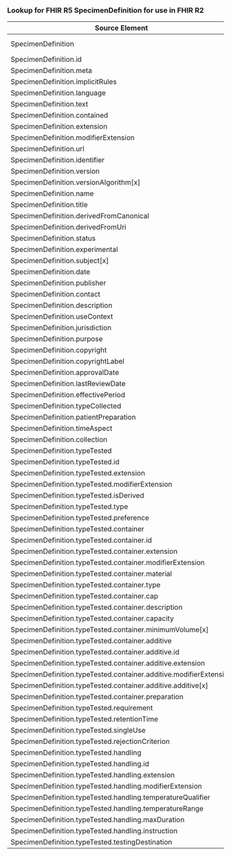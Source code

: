 ### Lookup for FHIR R5 SpecimenDefinition for use in FHIR R2

| Source Element | Usage | Target |
| -------------- | ----- | ------ |
| SpecimenDefinition | UseExtension | http://hl7.org/fhir/5.0/StructureDefinition/extension-SpecimenDefinition |
| SpecimenDefinition.id | UseExtensionFromAncestor | - |
| SpecimenDefinition.meta | UseExtensionFromAncestor | - |
| SpecimenDefinition.implicitRules | UseExtensionFromAncestor | - |
| SpecimenDefinition.language | UseExtensionFromAncestor | - |
| SpecimenDefinition.text | UseExtensionFromAncestor | - |
| SpecimenDefinition.contained | UseExtensionFromAncestor | - |
| SpecimenDefinition.extension | UseExtensionFromAncestor | - |
| SpecimenDefinition.modifierExtension | UseExtensionFromAncestor | - |
| SpecimenDefinition.url | UseExtensionFromAncestor | - |
| SpecimenDefinition.identifier | UseExtensionFromAncestor | - |
| SpecimenDefinition.version | UseExtensionFromAncestor | - |
| SpecimenDefinition.versionAlgorithm[x] | UseExtensionFromAncestor | - |
| SpecimenDefinition.name | UseExtensionFromAncestor | - |
| SpecimenDefinition.title | UseExtensionFromAncestor | - |
| SpecimenDefinition.derivedFromCanonical | UseExtensionFromAncestor | - |
| SpecimenDefinition.derivedFromUri | UseExtensionFromAncestor | - |
| SpecimenDefinition.status | UseExtensionFromAncestor | - |
| SpecimenDefinition.experimental | UseExtensionFromAncestor | - |
| SpecimenDefinition.subject[x] | UseExtensionFromAncestor | - |
| SpecimenDefinition.date | UseExtensionFromAncestor | - |
| SpecimenDefinition.publisher | UseExtensionFromAncestor | - |
| SpecimenDefinition.contact | UseExtensionFromAncestor | - |
| SpecimenDefinition.description | UseExtensionFromAncestor | - |
| SpecimenDefinition.useContext | UseExtensionFromAncestor | - |
| SpecimenDefinition.jurisdiction | UseExtensionFromAncestor | - |
| SpecimenDefinition.purpose | UseExtensionFromAncestor | - |
| SpecimenDefinition.copyright | UseExtensionFromAncestor | - |
| SpecimenDefinition.copyrightLabel | UseExtensionFromAncestor | - |
| SpecimenDefinition.approvalDate | UseExtensionFromAncestor | - |
| SpecimenDefinition.lastReviewDate | UseExtensionFromAncestor | - |
| SpecimenDefinition.effectivePeriod | UseExtensionFromAncestor | - |
| SpecimenDefinition.typeCollected | UseExtensionFromAncestor | - |
| SpecimenDefinition.patientPreparation | UseExtensionFromAncestor | - |
| SpecimenDefinition.timeAspect | UseExtensionFromAncestor | - |
| SpecimenDefinition.collection | UseExtensionFromAncestor | - |
| SpecimenDefinition.typeTested | UseExtensionFromAncestor | - |
| SpecimenDefinition.typeTested.id | UseExtensionFromAncestor | - |
| SpecimenDefinition.typeTested.extension | UseExtensionFromAncestor | - |
| SpecimenDefinition.typeTested.modifierExtension | UseExtensionFromAncestor | - |
| SpecimenDefinition.typeTested.isDerived | UseExtensionFromAncestor | - |
| SpecimenDefinition.typeTested.type | UseExtensionFromAncestor | - |
| SpecimenDefinition.typeTested.preference | UseExtensionFromAncestor | - |
| SpecimenDefinition.typeTested.container | UseExtensionFromAncestor | - |
| SpecimenDefinition.typeTested.container.id | UseExtensionFromAncestor | - |
| SpecimenDefinition.typeTested.container.extension | UseExtensionFromAncestor | - |
| SpecimenDefinition.typeTested.container.modifierExtension | UseExtensionFromAncestor | - |
| SpecimenDefinition.typeTested.container.material | UseExtensionFromAncestor | - |
| SpecimenDefinition.typeTested.container.type | UseExtensionFromAncestor | - |
| SpecimenDefinition.typeTested.container.cap | UseExtensionFromAncestor | - |
| SpecimenDefinition.typeTested.container.description | UseExtensionFromAncestor | - |
| SpecimenDefinition.typeTested.container.capacity | UseExtensionFromAncestor | - |
| SpecimenDefinition.typeTested.container.minimumVolume[x] | UseExtensionFromAncestor | - |
| SpecimenDefinition.typeTested.container.additive | UseExtensionFromAncestor | - |
| SpecimenDefinition.typeTested.container.additive.id | UseExtensionFromAncestor | - |
| SpecimenDefinition.typeTested.container.additive.extension | UseExtensionFromAncestor | - |
| SpecimenDefinition.typeTested.container.additive.modifierExtension | UseExtensionFromAncestor | - |
| SpecimenDefinition.typeTested.container.additive.additive[x] | UseExtensionFromAncestor | - |
| SpecimenDefinition.typeTested.container.preparation | UseExtensionFromAncestor | - |
| SpecimenDefinition.typeTested.requirement | UseExtensionFromAncestor | - |
| SpecimenDefinition.typeTested.retentionTime | UseExtensionFromAncestor | - |
| SpecimenDefinition.typeTested.singleUse | UseExtensionFromAncestor | - |
| SpecimenDefinition.typeTested.rejectionCriterion | UseExtensionFromAncestor | - |
| SpecimenDefinition.typeTested.handling | UseExtensionFromAncestor | - |
| SpecimenDefinition.typeTested.handling.id | UseExtensionFromAncestor | - |
| SpecimenDefinition.typeTested.handling.extension | UseExtensionFromAncestor | - |
| SpecimenDefinition.typeTested.handling.modifierExtension | UseExtensionFromAncestor | - |
| SpecimenDefinition.typeTested.handling.temperatureQualifier | UseExtensionFromAncestor | - |
| SpecimenDefinition.typeTested.handling.temperatureRange | UseExtensionFromAncestor | - |
| SpecimenDefinition.typeTested.handling.maxDuration | UseExtensionFromAncestor | - |
| SpecimenDefinition.typeTested.handling.instruction | UseExtensionFromAncestor | - |
| SpecimenDefinition.typeTested.testingDestination | UseExtensionFromAncestor | - |
